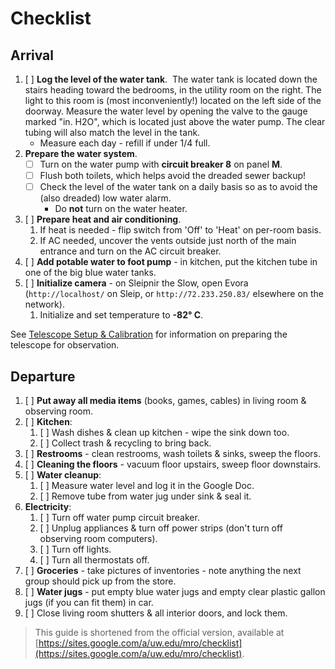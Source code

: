 # Checklist

## Arrival

 1. [ ] **Log the level of the water tank**.  The water tank is located down the stairs heading toward the bedrooms, in the utility room on the right. The light to this room is (most inconveniently!) located on the left side of the doorway. Measure the water level by opening the valve to the gauge marked "in. H2O", which is located just above the water pump. The clear tubing will also match the level in the tank. 
	- Measure each day - refill if under 1/4 full. 
2.  **Prepare the water system**.  
	- [ ] Turn on the water pump with **circuit breaker 8** on panel **M**. 
	- [ ] Flush both toilets, which helps avoid the dreaded sewer backup! 
	- [ ] Check the level of the water tank on a daily basis so as to avoid the (also dreaded) low water alarm. 
		- Do **not** turn on the water heater.
3. [ ] **Prepare heat and air conditioning**. 
	1. If heat is needed - flip switch from 'Off' to 'Heat' on per-room basis.
	2. If AC needed, uncover the vents outside just north of the main entrance and turn on the AC circuit breaker.
4. [ ] **Add potable water to foot pump** - in kitchen, put the kitchen tube in one of the big blue water tanks.
5. [ ] **Initialize camera** - on Sleipnir the Slow, open Evora (`http://localhost/` on Sleip, or `http://72.233.250.83/` elsewhere on the network). 
	1. Initialize and set temperature to **-82° C**. 

See [Telescope Setup & Calibration](telescope_setup.md) for information on preparing the telescope for observation.

## Departure

1. [ ] **Put away all media items** (books, games, cables) in living room & observing room.
2. [ ] **Kitchen**:
	1. [ ] Wash dishes & clean up kitchen - wipe the sink down too.
	2. [ ] Collect trash & recycling to bring back.
4. [ ] **Restrooms** - clean restrooms, wash toilets & sinks, sweep the floors. 
5. [ ] **Cleaning the floors** - vacuum floor upstairs, sweep floor downstairs. 
6. [ ] **Water cleanup**:
	1. [ ] Measure water level and log it in the Google Doc.
	2. [ ] Remove tube from water jug under sink & seal it.
8. **Electricity**:
	1. [ ] Turn off water pump circuit breaker.
	2. [ ] Unplug appliances & turn off power strips (don't turn off observing room computers). 
	4. [ ] Turn off lights.
	5. [ ] Turn all thermostats off.
9. [ ] **Groceries** - take pictures of inventories - note anything the next group should pick up from the store.
10. [ ] **Water jugs** - put empty blue water jugs and empty clear plastic gallon jugs (if you can fit them) in car. 
11. [ ] Close living room shutters & all interior doors, and lock them.

> This guide is shortened from the official version, available at [https://sites.google.com/a/uw.edu/mro/checklist](https://sites.google.com/a/uw.edu/mro/checklist).